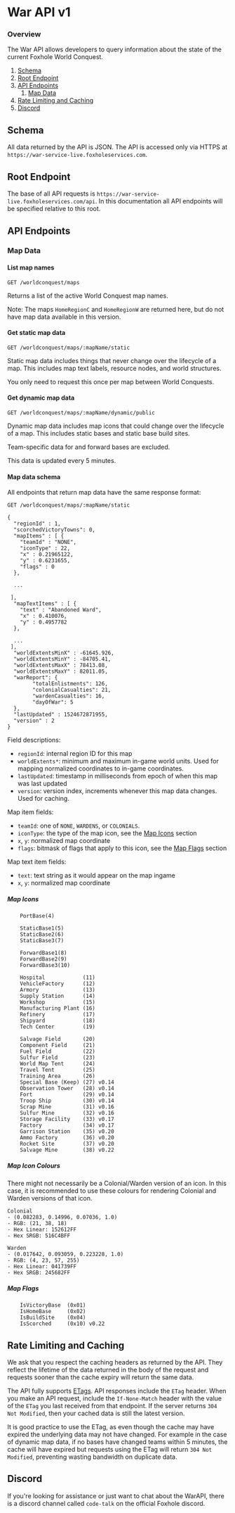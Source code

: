 
# War API v1

### Overview

The War API allows developers to query information about the state of the current Foxhole World Conquest.

1. [Schema](#schema)
2. [Root Endpoint](#root-endpoint)
3. [API Endpoints](#api-endpoints)
    1. [Map Data](#map-data)
4. [Rate Limiting and Caching](#rate-limiting-and-caching)
5. [Discord](#discord)

## Schema

All data returned by the API is JSON. The API is accessed only via HTTPS at `https://war-service-live.foxholeservices.com`.

## Root Endpoint

The base of all API requests is `https://war-service-live.foxholeservices.com/api`. In this documentation all API
endpoints will be specified relative to this root.

## API Endpoints

### Map Data

#### List map names

`GET /worldconquest/maps`

Returns a list of the active World Conquest map names.

Note: The maps `HomeRegionC` and `HomeRegionW` are returned here, but do not have map data available in this version.

#### Get static map data

`GET /worldconquest/maps/:mapName/static`

Static map data includes things that never change over the lifecycle of a map. This includes
map text labels, resource nodes, and world structures.

You only need to request this once per map between World Conquests.

#### Get dynamic map data

`GET /worldconquest/maps/:mapName/dynamic/public`

Dynamic map data includes map icons that could change over the lifecycle of a map. This includes
static bases and static base build sites.

Team-specific data for and forward bases are excluded.

This data is updated every 5 minutes.

#### Map data schema

All endpoints that return map data have the same response format:

`GET /worldconquest/maps/:mapName/static`
```
{
  "regionId" : 1,
  "scorchedVictoryTowns": 0,
  "mapItems" : [ {
    "teamId" : "NONE",
    "iconType" : 22,
    "x" : 0.21965122,
    "y" : 0.6231655,
    "flags" : 0
  },

  ...

 ],
  "mapTextItems" : [ {
    "text" : "Abandoned Ward",
    "x" : 0.410076,
    "y" : 0.4957782
  },

  ...
 ],
  "worldExtentsMinX" : -61645.926,
  "worldExtentsMinY" : -84705.41,
  "worldExtentsMaxX" : 78413.08,
  "worldExtentsMaxY" : 82011.05,
  "warReport": {
        "totalEnlistments": 126,
        "colonialCasualties": 21,
        "wardenCasualties": 16,
        "dayOfWar": 5
  },
  "lastUpdated" : 1524672871955,
  "version" : 2
}
```

Field descriptions:

- `regionId`: internal region ID for this map
- `worldExtents*`: minimum and maximum in-game world units. Used for mapping normalized coordinates to in-game coordinates.
- `lastUpdated`: timestamp in milliseconds from epoch of when this map was last updated
- `version`: version index, increments whenever this map data changes. Used for caching.

Map item fields:

- `teamId`: one of `NONE`, `WARDENS`, or `COLONIALS`.
- `iconType`: the type of the map icon, see the [Map Icons](#map-icons) section
- `x`, `y`: normalized map coordinate
- `flags`: bitmask of flags that apply to this icon, see the [Map Flags](#map-flags) section

Map text item fields:

- `text`: text string as it would appear on the map ingame
- `x`, `y`: normalized map coordinate

##### Map Icons

```
    PortBase(4)

    StaticBase1(5)
    StaticBase2(6)
    StaticBase3(7)

    ForwardBase1(8)
    ForwardBase2(9)
    ForwardBase3(10)

    Hospital            (11)
    VehicleFactory      (12)
    Armory              (13)
    Supply Station      (14)
    Workshop            (15)
    Manufacturing Plant (16)
    Refinery            (17)
    Shipyard            (18)
    Tech Center         (19)

    Salvage Field       (20)
    Component Field     (21)
    Fuel Field          (22)
    Sulfur Field        (23)
    World Map Tent      (24)
    Travel Tent         (25)
    Training Area       (26)
    Special Base (Keep) (27) v0.14
    Observation Tower   (28) v0.14
    Fort                (29) v0.14
    Troop Ship          (30) v0.14
    Scrap Mine          (31) v0.16
    Sulfur Mine         (32) v0.16
    Storage Facility    (33) v0.17
    Factory             (34) v0.17
    Garrison Station    (35) v0.20
    Ammo Factory	    (36) v0.20
    Rocket Site 	    (37) v0.20
    Salvage Mine        (38) v0.22
```

##### Map Icon Colours

There might not necessarily be a Colonial/Warden version of an icon.  In this case, it is recommended to use these colours for rendering Colonial and Warden versions of that icon.

```
Colonial
- (0.082283, 0.14996, 0.07036, 1.0)
- RGB: (21, 38, 18)
- Hex Linear: 152612FF
- Hex SRGB: 516C4BFF

Warden
- (0.017642, 0.093059, 0.223228, 1.0)
- RGB: (4, 23, 57, 255)
- Hex Linear: 041739FF
- Hex SRGB: 245682FF
```

##### Map Flags

```
    IsVictoryBase  (0x01)
    IsHomeBase     (0x02)
    IsBuildSite    (0x04)
    IsScorched     (0x10) v0.22
```

## Rate Limiting and Caching

We ask that you respect the caching headers as returned by the API. They reflect the lifetime of the data
returned in the body of the request and requests sooner than the cache expiry will return the same data.

The API fully supports [ETags](https://developer.mozilla.org/en-US/docs/Web/HTTP/Headers/ETag).
API responses include the `ETag` header. When you make an API request, include the `If-None-Match`
header with the value of the `ETag` you last received from that endpoint. If the server returns `304 Not Modified`,
then your cached data is still the latest version.

It is good practice to use the ETag, as even though the cache may have expired the underlying data may not have changed.
For example in the case of dynamic map data, if no bases have changed teams within 5 minutes, the cache will have
expired but requests using the ETag will return `304 Not Modified`, preventing wasting bandwidth on duplicate data.

## Discord

If you're looking for assistance or just want to chat about the WarAPI, there is a discord channel called `code-talk` on the official Foxhole discord.


